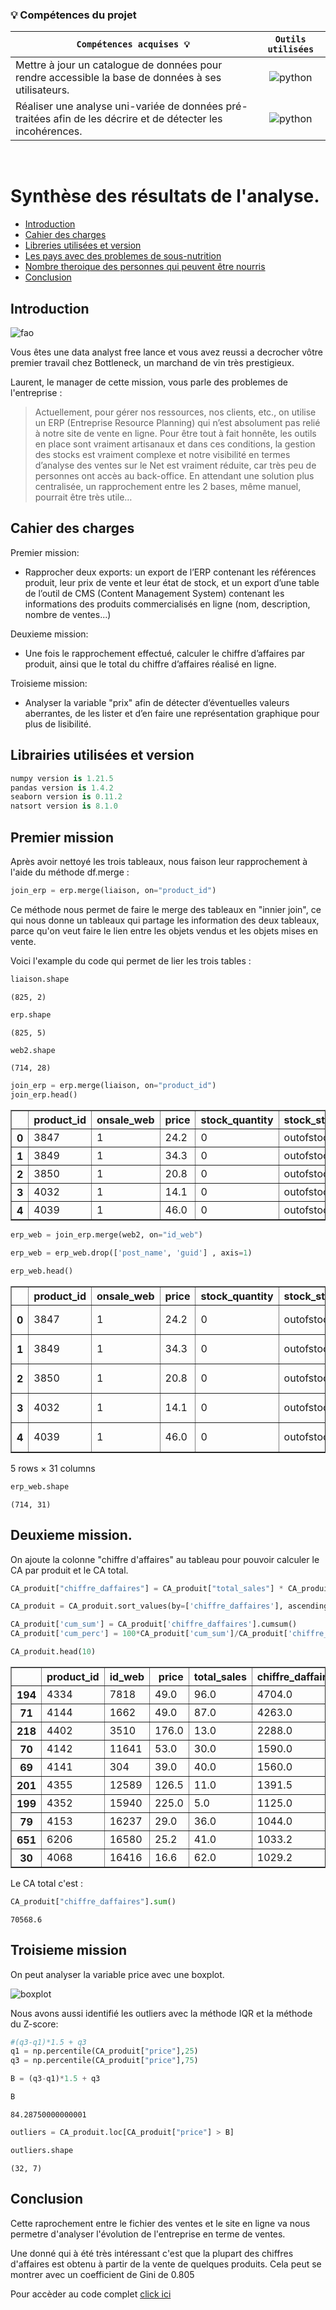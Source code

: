 ### 💡 **Compétences du projet**


| <div align="center">` Compétences acquises 💡 ` | ` Outils utilisées `
| :--- | :---: |
| Mettre à jour un catalogue de données pour rendre accessible la base de données à ses utilisateurs. |![python](https://img.icons8.com/color/28/null/python--v1.png) |
| Réaliser une analyse uni-variée de données pré-traitées afin de les décrire et de détecter les incohérences. |![python](https://img.icons8.com/color/28/null/python--v1.png) | 

<br>

# Synthèse des résultats de l'analyse.

- [Introduction](#introduction)
- [Cahier des charges](#cahier-des-charges)
- [Libreries utilisées et version](#libreries-utilisées-et-version)
- [Les pays avec des problemes de sous-nutrition](#les-pays-avec-des-problemes-de-sous-nutrition)
- [Nombre theroique des personnes qui peuvent être nourris](#nombre-theroique-des-personnes-qui-peuvent-être-nourris)
- [Conclusion](#conclusion)


## Introduction

![fao](https://github.com/ocon-ene/openclassrooms-Data-Analyst/blob/main/images/bottleneck.PNG)

Vous êtes une data analyst free lance et vous avez reussi a decrocher vôtre premier travail chez Bottleneck, un marchand de vin très prestigieux.

Laurent, le manager de cette mission, vous parle des problemes de l'entreprise : 

>Actuellement, pour gérer nos ressources, nos clients, etc., on utilise un ERP (Entreprise Resource Planning) qui n’est absolument pas relié à notre site de vente en ligne. Pour être tout à fait honnête, les outils en place sont vraiment artisanaux et dans ces conditions, la gestion des stocks est vraiment complexe et notre visibilité en termes d’analyse des ventes sur le Net est vraiment réduite, car très peu de personnes ont accès au back-office. En attendant une solution plus centralisée, un rapprochement entre les 2 bases, même manuel, pourrait être très utile…

## Cahier des charges

Premier mission:
- Rapprocher deux exports: un export de l’ERP contenant les références produit, leur prix de vente et leur état de stock, et un export d’une table de l’outil de CMS (Content Management System) contenant les informations des produits commercialisés en ligne (nom, description, nombre de ventes...)

Deuxieme mission:
- Une fois le rapprochement effectué, calculer le chiffre d’affaires par produit, ainsi que le total du chiffre d’affaires réalisé en ligne.
	
Troisieme mission:
- Analyser la variable "prix" afin de détecter d’éventuelles valeurs aberrantes, de les lister et d’en faire une représentation graphique pour plus de lisibilité.

## Librairies utilisées et version

```python
numpy version is 1.21.5
pandas version is 1.4.2
seaborn version is 0.11.2
natsort version is 8.1.0
```
##  Premier mission

Après avoir nettoyé les trois tableaux, nous faison leur rapprochement à l'aide du méthode df.merge :

```python
join_erp = erp.merge(liaison, on="product_id")
```
Ce méthode nous permet de faire le merge des tableaux en "innier join", ce qui nous donne un tableaux qui partage les information des deux tableaux, parce qu'on veut faire le lien entre les objets vendus et les objets mises en vente.

Voici l'example du code qui permet de lier les trois tables :

```python
liaison.shape
```




    (825, 2)




```python
erp.shape
```




    (825, 5)




```python
web2.shape
```




    (714, 28)




```python
join_erp = erp.merge(liaison, on="product_id")
join_erp.head()
```




<div>

<table border="1" class="dataframe">
  <thead>
    <tr style="text-align: right;">
      <th></th>
      <th>product_id</th>
      <th>onsale_web</th>
      <th>price</th>
      <th>stock_quantity</th>
      <th>stock_status</th>
      <th>id_web</th>
    </tr>
  </thead>
  <tbody>
    <tr>
      <th>0</th>
      <td>3847</td>
      <td>1</td>
      <td>24.2</td>
      <td>0</td>
      <td>outofstock</td>
      <td>15298</td>
    </tr>
    <tr>
      <th>1</th>
      <td>3849</td>
      <td>1</td>
      <td>34.3</td>
      <td>0</td>
      <td>outofstock</td>
      <td>15296</td>
    </tr>
    <tr>
      <th>2</th>
      <td>3850</td>
      <td>1</td>
      <td>20.8</td>
      <td>0</td>
      <td>outofstock</td>
      <td>15300</td>
    </tr>
    <tr>
      <th>3</th>
      <td>4032</td>
      <td>1</td>
      <td>14.1</td>
      <td>0</td>
      <td>outofstock</td>
      <td>19814</td>
    </tr>
    <tr>
      <th>4</th>
      <td>4039</td>
      <td>1</td>
      <td>46.0</td>
      <td>0</td>
      <td>outofstock</td>
      <td>19815</td>
    </tr>
  </tbody>
</table>
</div>




```python
erp_web = join_erp.merge(web2, on="id_web")
```


```python
erp_web = erp_web.drop(['post_name', 'guid'] , axis=1)
```


```python
erp_web.head()
```




<div>
<table border="1" class="dataframe">
  <thead>
    <tr style="text-align: right;">
      <th></th>
      <th>product_id</th>
      <th>onsale_web</th>
      <th>price</th>
      <th>stock_quantity</th>
      <th>stock_status</th>
      <th>id_web</th>
      <th>virtual</th>
      <th>downloadable</th>
      <th>rating_count</th>
      <th>average_rating</th>
      <th>...</th>
      <th>ping_status</th>
      <th>post_password</th>
      <th>post_modified</th>
      <th>post_modified_gmt</th>
      <th>post_content_filtered</th>
      <th>post_parent</th>
      <th>menu_order</th>
      <th>post_type</th>
      <th>post_mime_type</th>
      <th>comment_count</th>
    </tr>
  </thead>
  <tbody>
    <tr>
      <th>0</th>
      <td>3847</td>
      <td>1</td>
      <td>24.2</td>
      <td>0</td>
      <td>outofstock</td>
      <td>15298</td>
      <td>0</td>
      <td>0</td>
      <td>0</td>
      <td>0.0</td>
      <td>...</td>
      <td>closed</td>
      <td>NaN</td>
      <td>2019-12-30 09:30:29</td>
      <td>2019-12-30 08:30:29</td>
      <td>NaN</td>
      <td>0.0</td>
      <td>0.0</td>
      <td>product</td>
      <td>NaN</td>
      <td>0.0</td>
    </tr>
    <tr>
      <th>1</th>
      <td>3849</td>
      <td>1</td>
      <td>34.3</td>
      <td>0</td>
      <td>outofstock</td>
      <td>15296</td>
      <td>0</td>
      <td>0</td>
      <td>0</td>
      <td>0.0</td>
      <td>...</td>
      <td>closed</td>
      <td>NaN</td>
      <td>2019-12-21 09:00:17</td>
      <td>2019-12-21 08:00:17</td>
      <td>NaN</td>
      <td>0.0</td>
      <td>0.0</td>
      <td>product</td>
      <td>NaN</td>
      <td>0.0</td>
    </tr>
    <tr>
      <th>2</th>
      <td>3850</td>
      <td>1</td>
      <td>20.8</td>
      <td>0</td>
      <td>outofstock</td>
      <td>15300</td>
      <td>0</td>
      <td>0</td>
      <td>0</td>
      <td>0.0</td>
      <td>...</td>
      <td>closed</td>
      <td>NaN</td>
      <td>2020-06-26 18:15:03</td>
      <td>2020-06-26 16:15:03</td>
      <td>NaN</td>
      <td>0.0</td>
      <td>0.0</td>
      <td>product</td>
      <td>NaN</td>
      <td>0.0</td>
    </tr>
    <tr>
      <th>3</th>
      <td>4032</td>
      <td>1</td>
      <td>14.1</td>
      <td>0</td>
      <td>outofstock</td>
      <td>19814</td>
      <td>0</td>
      <td>0</td>
      <td>0</td>
      <td>0.0</td>
      <td>...</td>
      <td>closed</td>
      <td>NaN</td>
      <td>2020-01-04 16:36:01</td>
      <td>2020-01-04 15:36:01</td>
      <td>NaN</td>
      <td>0.0</td>
      <td>0.0</td>
      <td>product</td>
      <td>NaN</td>
      <td>0.0</td>
    </tr>
    <tr>
      <th>4</th>
      <td>4039</td>
      <td>1</td>
      <td>46.0</td>
      <td>0</td>
      <td>outofstock</td>
      <td>19815</td>
      <td>0</td>
      <td>0</td>
      <td>0</td>
      <td>0.0</td>
      <td>...</td>
      <td>closed</td>
      <td>NaN</td>
      <td>2020-01-04 16:36:10</td>
      <td>2020-01-04 15:36:10</td>
      <td>NaN</td>
      <td>0.0</td>
      <td>0.0</td>
      <td>product</td>
      <td>NaN</td>
      <td>0.0</td>
    </tr>
  </tbody>
</table>
<p>5 rows × 31 columns</p>
</div>




```python
erp_web.shape
```




    (714, 31)

## Deuxieme mission.

On ajoute la colonne "chiffre d'affaires" au tableau pour pouvoir calculer le CA par produit et le CA total. 


```python
CA_produit["chiffre_daffaires"] = CA_produit["total_sales"] * CA_produit["price"]
```


```python
CA_produit = CA_produit.sort_values(by=['chiffre_daffaires'], ascending=False)
```


```python
CA_produit['cum_sum'] = CA_produit['chiffre_daffaires'].cumsum()
CA_produit['cum_perc'] = 100*CA_produit['cum_sum']/CA_produit['chiffre_daffaires'].sum()
```


```python
CA_produit.head(10)
```




<div>
<table border="1" class="dataframe">
  <thead>
    <tr style="text-align: right;">
      <th></th>
      <th>product_id</th>
      <th>id_web</th>
      <th>price</th>
      <th>total_sales</th>
      <th>chiffre_daffaires</th>
      <th>cum_sum</th>
      <th>cum_perc</th>
    </tr>
  </thead>
  <tbody>
    <tr>
      <th>194</th>
      <td>4334</td>
      <td>7818</td>
      <td>49.0</td>
      <td>96.0</td>
      <td>4704.0</td>
      <td>4704.0</td>
      <td>6.665854</td>
    </tr>
    <tr>
      <th>71</th>
      <td>4144</td>
      <td>1662</td>
      <td>49.0</td>
      <td>87.0</td>
      <td>4263.0</td>
      <td>8967.0</td>
      <td>12.706785</td>
    </tr>
    <tr>
      <th>218</th>
      <td>4402</td>
      <td>3510</td>
      <td>176.0</td>
      <td>13.0</td>
      <td>2288.0</td>
      <td>11255.0</td>
      <td>15.949020</td>
    </tr>
    <tr>
      <th>70</th>
      <td>4142</td>
      <td>11641</td>
      <td>53.0</td>
      <td>30.0</td>
      <td>1590.0</td>
      <td>12845.0</td>
      <td>18.202147</td>
    </tr>
    <tr>
      <th>69</th>
      <td>4141</td>
      <td>304</td>
      <td>39.0</td>
      <td>40.0</td>
      <td>1560.0</td>
      <td>14405.0</td>
      <td>20.412761</td>
    </tr>
    <tr>
      <th>201</th>
      <td>4355</td>
      <td>12589</td>
      <td>126.5</td>
      <td>11.0</td>
      <td>1391.5</td>
      <td>15796.5</td>
      <td>22.384602</td>
    </tr>
    <tr>
      <th>199</th>
      <td>4352</td>
      <td>15940</td>
      <td>225.0</td>
      <td>5.0</td>
      <td>1125.0</td>
      <td>16921.5</td>
      <td>23.978795</td>
    </tr>
    <tr>
      <th>79</th>
      <td>4153</td>
      <td>16237</td>
      <td>29.0</td>
      <td>36.0</td>
      <td>1044.0</td>
      <td>17965.5</td>
      <td>25.458207</td>
    </tr>
    <tr>
      <th>651</th>
      <td>6206</td>
      <td>16580</td>
      <td>25.2</td>
      <td>41.0</td>
      <td>1033.2</td>
      <td>18998.7</td>
      <td>26.922314</td>
    </tr>
    <tr>
      <th>30</th>
      <td>4068</td>
      <td>16416</td>
      <td>16.6</td>
      <td>62.0</td>
      <td>1029.2</td>
      <td>20027.9</td>
      <td>28.380753</td>
    </tr>
  </tbody>
</table>
</div>

Le CA total c'est :


```python
CA_produit["chiffre_daffaires"].sum()
```




    70568.6

## Troisieme mission

On peut analyser la variable price avec une boxplot.

![boxplot](https://github.com/ocon-ene/openclassrooms-Data-Analyst/blob/main/images/boxplot_p5.PNG)

Nous avons aussi identifié les outliers avec la méthode IQR et la méthode du Z-score:

```python
#(q3-q1)*1.5 + q3
q1 = np.percentile(CA_produit["price"],25)
q3 = np.percentile(CA_produit["price"],75)
```


```python
B = (q3-q1)*1.5 + q3
```


```python
B
```

    84.28750000000001




```python
outliers = CA_produit.loc[CA_produit["price"] > B]
```


```python
outliers.shape
```




    (32, 7)


## Conclusion

Cette raprochement entre le fichier des ventes et le site en ligne va nous permetre d'analyser l'évolution de l'entreprise en terme de ventes.

Une donné qui à été très intéressant c'est que la plupart des chiffres d'affaires est obtenu à partir de la vente de quelques produits. Cela peut se montrer avec un coefficient de Gini de 0.805

Pour accèder au code complet [click ici](https://github.com/ocon-ene/openclassrooms-Data-Analyst/blob/main/PM2-optimisation%20de%20la%20gestion%20des%20donn%C3%A9es%20d'une%20boutique/Ocon_Jorge_1_notebook_062022.ipynb) 

